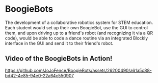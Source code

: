 # BoogieBots
The development of a collaborative robotics system for STEM education. Each student would set up their own BoogieBot, use the GUI to control them, and upon driving up to a friend's robot (and recognizing it via a QR code), would be able to code a dance routine via an integrated Blockly interface in the GUI and send it to their friend's robot.

## Video of the BoogieBots in Action!
https://github.com/JoJoFence/BoogieBots/assets/26200490/a61a5c88-bd42-4e85-94e0-22a64c550907


